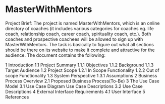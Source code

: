 # MasterWithMentors
Project Brief:
The project is named MasterWithMentors, which is an online directory of coaches (it includes various categories for coaches eg. life coach, relationship coach, career coach, spirituality coach, etc.). Both coaches and prospective coachees will be allowed to sign up with MasterWithMentors. The task is basically to figure out what all sections should be there on its website to make it complete and attractive for the audience. 
The document contains the following:

1      Introduction
1.1    Project Summary
1.1.1  Objectives
1.1.2  Background
1.1.3  Target Audience
1.2    Project Scope
1.2.1  In Scope Functionality 
1.2.2  Out of scope Functionality 
1.3    System Perspective
1.3.1  Assumptions
2      Business Process Overview
2.1    Proposed Business Process(To-Be)
3      The Use Case Model
3.1    Use Case Diagram Use Case Descriptions
3.2    Use Case Descriptions
4      External Interface Requirements
4.1    User Interface
5      References
